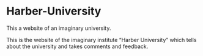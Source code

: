 # Harber-University
This a website of an imaginary university.

This is the website of the imaginary institute “Harber University” which tells about the university and takes comments and feedback.
